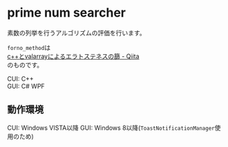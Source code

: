 # prime num searcher

素数の列挙を行うアルゴリズムの評価を行います。

`forno_method`は  
[c++とvalarrayによるエラトステネスの篩 - Qiita](http://qiita.com/forno/items/2022d523d4e34fd86fe1)  
のものです。

CUI: C++  
GUI: C# WPF

## 動作環境

CUI: Windows VISTA以降
GUI: Windows 8以降(`ToastNotificationManager`使用のため)
